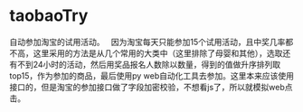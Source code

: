 # taobaoTry
自动参加淘宝的试用活动。
 
因为淘宝每天只能参加15个试用活动，且中奖几率都不高，这里采用的方法是从几个常用的大类中（这里排除了母婴和其他），选取还有不到24小时的活动，然后用奖品报名人数除以数量，得到的值做升序排列取top15，作为参加的商品，最后使用py web自动化工具去参加。这里本来应该使用接口的，但是淘宝的参加接口做了字段加密校验，不想看js了，所以就模拟web点击。
